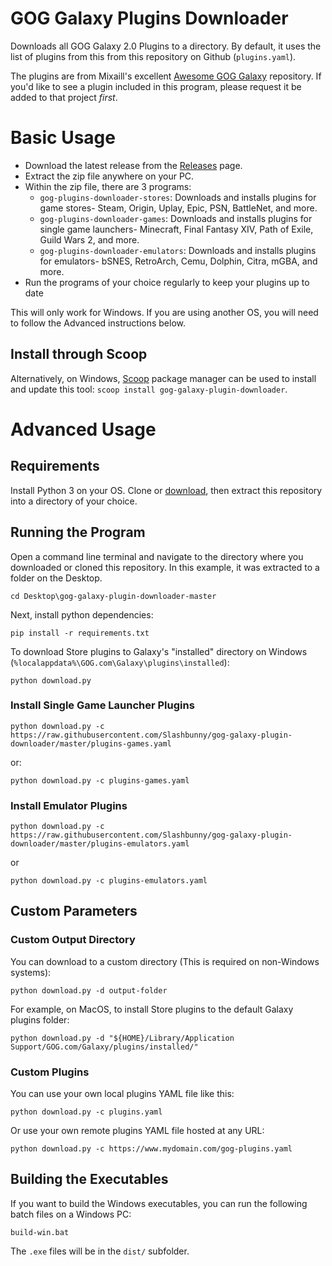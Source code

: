 # GOG Galaxy Plugins Downloader

Downloads all GOG Galaxy 2.0 Plugins to a directory. By default, it uses the
list of plugins from this from this repository on Github (`plugins.yaml`).

The plugins are from Mixaill's excellent [Awesome GOG Galaxy](https://github.com/Mixaill/awesome-gog-galaxy)
repository. If you'd like to see a plugin included in this program, please
request it be added to that project _first_.

# Basic Usage

* Download the latest release from the [Releases](https://github.com/Slashbunny/gog-galaxy-plugin-downloader/releases) page.
* Extract the zip file anywhere on your PC.
* Within the zip file, there are 3 programs:
   * `gog-plugins-downloader-stores`: Downloads and installs plugins for game stores- Steam, Origin, Uplay, Epic, PSN, BattleNet, and more.
   * `gog-plugins-downloader-games`: Downloads and installs plugins for single game launchers- Minecraft, Final Fantasy XIV, Path of Exile, Guild Wars 2, and more.
   * `gog-plugins-downloader-emulators`: Downloads and installs plugins for emulators- bSNES, RetroArch, Cemu, Dolphin, Citra, mGBA, and more.
* Run the programs of your choice regularly to keep your plugins up to date

This will only work for Windows. If you are using another OS, you will need to
follow the Advanced instructions below.

## Install through Scoop

Alternatively, on Windows, [Scoop](https://scoop.sh/) package manager can be used to install and update this tool: `scoop install gog-galaxy-plugin-downloader`.

# Advanced Usage

## Requirements

Install Python 3 on your OS. Clone or [download](https://github.com/Slashbunny/gog-galaxy-plugin-downloader/archive/master.zip),
then extract this repository into a directory of your choice.

## Running the Program

Open a command line terminal and navigate to the directory where you downloaded
or cloned this repository. In this example, it was extracted to a folder on the
Desktop.

```
cd Desktop\gog-galaxy-plugin-downloader-master
```

Next, install python dependencies:

```
pip install -r requirements.txt
```

To download Store plugins to Galaxy's "installed" directory on Windows (`%localappdata%\GOG.com\Galaxy\plugins\installed`):

```
python download.py
```

### Install Single Game Launcher Plugins

```
python download.py -c https://raw.githubusercontent.com/Slashbunny/gog-galaxy-plugin-downloader/master/plugins-games.yaml
```

or:

```
python download.py -c plugins-games.yaml
```

### Install Emulator Plugins

```
python download.py -c https://raw.githubusercontent.com/Slashbunny/gog-galaxy-plugin-downloader/master/plugins-emulators.yaml
```

or

```
python download.py -c plugins-emulators.yaml
```

## Custom Parameters

### Custom Output Directory

You can download to a custom directory (This is required on non-Windows systems):

```
python download.py -d output-folder
```

For example, on MacOS, to install Store plugins to the default Galaxy plugins folder:

```
python download.py -d "${HOME}/Library/Application Support/GOG.com/Galaxy/plugins/installed/"
```

### Custom Plugins

You can use your own local plugins YAML file like this:

```
python download.py -c plugins.yaml
```

Or use your own remote plugins YAML file hosted at any URL:

```
python download.py -c https://www.mydomain.com/gog-plugins.yaml
```

## Building the Executables

If you want to build the Windows executables, you can run the following batch
files on a Windows PC:

```
build-win.bat
```

The `.exe` files will be in the `dist/` subfolder.
